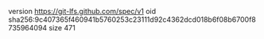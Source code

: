 version https://git-lfs.github.com/spec/v1
oid sha256:9c407365f460941b5760253c23111d92c4362dcd018b6f08b6700f8735964094
size 471
